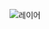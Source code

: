 ![레이어](https://img1.daumcdn.net/thumb/R1280x0/?scode=mtistory2&fname=https%3A%2F%2Fblog.kakaocdn.net%2Fdn%2FEgcag%2FbtrN33JiTAI%2FwAhz7vWIBSsZsu4hIWhYP1%2Fimg.png)